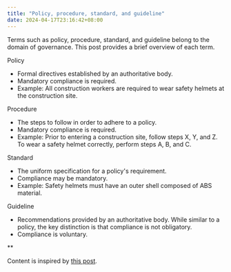 ```yaml
---
title: "Policy, procedure, standard, and guideline"
date: 2024-04-17T23:16:42+08:00
---
```


Terms such as policy, procedure, standard, and guideline belong to the domain of governance. This post provides a brief overview of each term.

Policy
- Formal directives established by an authoritative body.
- Mandatory compliance is required.
- Example: All construction workers are required to wear safety helmets at the construction site.

Procedure
- The steps to follow in order to adhere to a policy.
- Mandatory compliance is required.
- Example: Prior to entering a construction site, follow steps X, Y, and Z. To wear a safety helmet correctly, perform steps A, B, and C.

Standard
- The uniform specification for a policy's requirement.
- Compliance may be mandatory.
- Example: Safety helmets must have an outer shell composed of ABS material.

Guideline
- Recommendations provided by an authoritative body. While similar to a policy, the key distinction is that compliance is not obligatory.
- Compliance is voluntary.

**

Content is inspired by [this post](https://www.michalsons.com/blog/the-difference-between-a-policy-procedure-standard-and-a-guideline/42265).
